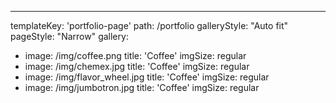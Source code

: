 ---
templateKey: 'portfolio-page'
path: /portfolio
galleryStyle: "Auto fit"
pageStyle: "Narrow"
gallery:
  - image: /img/coffee.png
    title: 'Coffee'
    imgSize: regular
  - image: /img/chemex.jpg
    title: 'Coffee'
    imgSize: regular
  - image: /img/flavor_wheel.jpg
    title: 'Coffee'
    imgSize: regular
  - image: /img/jumbotron.jpg
    title: 'Coffee'
    imgSize: regular